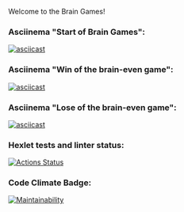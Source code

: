 Welcome to the Brain Games!
### Asciinema "Start of Brain Games":
[![asciicast](https://asciinema.org/a/558743.svg)](https://asciinema.org/a/558743)

### Asciinema "Win of the brain-even game":
[![asciicast](https://asciinema.org/a/558744.svg)](https://asciinema.org/a/558744)

### Asciinema "Lose of the brain-even game":
[![asciicast](https://asciinema.org/a/558997.svg)](https://asciinema.org/a/558997)

### Hexlet tests and linter status:
[![Actions Status](https://github.com/Vinegarfretsaw/python-project-49/workflows/hexlet-check/badge.svg)](https://github.com/Vinegarfretsaw/python-project-49/actions)

### Code Climate Badge:
[![Maintainability](https://api.codeclimate.com/v1/badges/c188435b5a1beeb34b46/maintainability)](https://codeclimate.com/github/Vinegarfretsaw/python-project-49/maintainability)